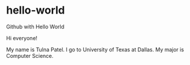 # hello-world
Github with Hello World

Hi everyone!

My name is Tulna Patel. I go to University of Texas at Dallas. My major is Computer Science. 

